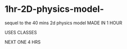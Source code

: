 # 1hr-2D-physics-model-
sequel to the 40 mins 2d physics model 
MADE IN 1 HOUR

USES CLASSES

NEXT ONE 4 HRS 
